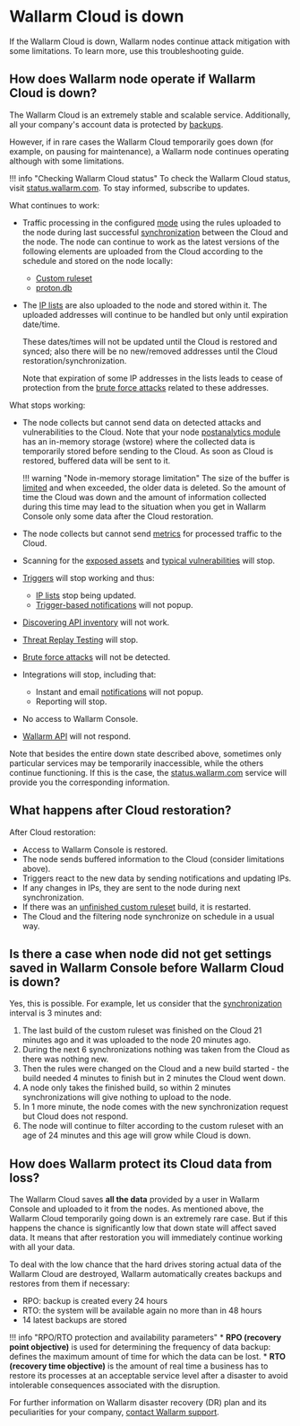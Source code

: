 # Wallarm Cloud is down

If the Wallarm Cloud is down, Wallarm nodes continue attack mitigation with some limitations. To learn more, use this troubleshooting guide.

## How does Wallarm node operate if Wallarm Cloud is down?

The Wallarm Cloud is an extremely stable and scalable service. Additionally, all your company's account data is protected by [backups](#how-does-wallarm-protect-its-cloud-data-from-loss).

However, if in rare cases the Wallarm Cloud temporarily goes down (for example, on pausing for maintenance), a Wallarm node continues operating although with some limitations.

!!! info "Checking Wallarm Cloud status"
    To check the Wallarm Cloud status, visit [status.wallarm.com](https://status.wallarm.com/). To stay informed, subscribe to updates.

What continues to work:

* Traffic processing in the configured [mode](../admin-en/configure-wallarm-mode.md#available-filtration-modes) using the rules uploaded to the node during last successful [synchronization](../admin-en/configure-cloud-node-synchronization-en.md) between the Cloud and the node. The node can continue to work as the latest versions of the following elements are uploaded from the Cloud according to the schedule and stored on the node locally:

    * [Custom ruleset](../user-guides/rules/rules.md#ruleset-lifecycle)
    * [proton.db](../about-wallarm/protecting-against-attacks.md#basic-set-of-detectors)

* The [IP lists](../user-guides/ip-lists/overview.md) are also uploaded to the node and stored within it. The uploaded addresses will continue to be handled but only until expiration date/time.

    These dates/times will not be updated until the Cloud is restored and synced; also there will be no new/removed addresses until the Cloud restoration/synchronization.

    Note that expiration of some IP addresses in the lists leads to cease of protection from the [brute force attacks](../admin-en/configuration-guides/protecting-against-bruteforce.md) related to these addresses.

What stops working:

* The node collects but cannot send data on detected attacks and vulnerabilities to the Cloud. Note that your node [postanalytics module](../admin-en/installation-postanalytics-en.md) has an in-memory storage (wstore) where the collected data is temporarily stored before sending to the Cloud. As soon as Cloud is restored, buffered data will be sent to it.

    !!! warning "Node in-memory storage limitation"
        The size of the buffer is [limited](../admin-en/configuration-guides/allocate-resources-for-node.md#wstore) and when exceeded, the older data is deleted. So the amount of time the Cloud was down and the amount of information collected during this time may lead to the situation when you get in Wallarm Console only some data after the Cloud restoration.

* The node collects but cannot send [metrics](../admin-en/configure-statistics-service.md) for processed traffic to the Cloud.
* Scanning for the [exposed assets](../user-guides/scanner.md) and [typical vulnerabilities](../user-guides/vulnerabilities.md) will stop.
* [Triggers](../user-guides/triggers/triggers.md) will stop working and thus:
    * [IP lists](../user-guides/ip-lists/overview.md) stop being updated.
    * [Trigger-based notifications](../user-guides/triggers/triggers.md) will not popup.
* [Discovering API inventory](../api-discovery/overview.md) will not work.
* [Threat Replay Testing](../about-wallarm/detecting-vulnerabilities.md#threat-replay-testing) will stop.
* [Brute force attacks](../admin-en/configuration-guides/protecting-against-bruteforce.md) will not be detected.
* Integrations will stop, including that:
    * Instant and email [notifications](../user-guides/settings/integrations/integrations-intro.md) will not popup.
    * Reporting will stop.
* No access to Wallarm Console.
* [Wallarm API](../api/overview.md) will not respond.

Note that besides the entire down state described above, sometimes only particular services may be temporarily inaccessible, while the others continue functioning. If this is the case, the [status.wallarm.com](https://status.wallarm.com/) service will provide you the corresponding information.

## What happens after Cloud restoration?

After Cloud restoration:

* Access to Wallarm Console is restored.
* The node sends buffered information to the Cloud (consider limitations above).
* Triggers react to the new data by sending notifications and updating IPs.
* If any changes in IPs, they are sent to the node during next synchronization.
* If there was an [unfinished custom ruleset](#is-there-a-case-when-node-did-not-get-settings-saved-in-wallarm-console-before-wallarm-cloud-is-down) build, it is restarted.
* The Cloud and the filtering node synchronize on schedule in a usual way.

## Is there a case when node did not get settings saved in Wallarm Console before Wallarm Cloud is down?

Yes, this is possible. For example, let us consider that the [synchronization](../admin-en/configure-cloud-node-synchronization-en.md) interval is 3 minutes and:

1. The last build of the custom ruleset was finished on the Cloud 21 minutes ago and it was uploaded to the node 20 minutes ago.
2. During the next 6 synchronizations nothing was taken from the Cloud as there was nothing new.
3. Then the rules were changed on the Cloud and a new build started - the build needed 4 minutes to finish but in 2 minutes the Cloud went down.
4. A node only takes the finished build, so within 2 minutes synchronizations will give nothing to upload to the node.
5. In 1 more minute, the node comes with the new synchronization request but Cloud does not respond.
6. The node will continue to filter according to the custom ruleset with an age of 24 minutes and this age will grow while Cloud is down.

## How does Wallarm protect its Cloud data from loss?

The Wallarm Cloud saves **all the data** provided by a user in Wallarm Console and uploaded to it from the nodes. As mentioned above, the Wallarm Cloud temporarily going down is an extremely rare case. But if this happens the chance is significantly low that down state will affect saved data. It means that after restoration you will immediately continue working with all your data.

To deal with the low chance that the hard drives storing actual data of the Wallarm Cloud are destroyed, Wallarm automatically creates backups and restores from them if necessary:

* RPO: backup is created every 24 hours
* RTO: the system will be available again no more than in 48 hours
* 14 latest backups are stored

!!! info "RPO/RTO protection and availability parameters"
    * **RPO (recovery point objective)** is used for determining the frequency of data backup: defines the maximum amount of time for which the data can be lost.
    * **RTO (recovery time objective)** is the amount of real time a business has to restore its processes at an acceptable service level after a disaster to avoid intolerable consequences associated with the disruption.

For further information on Wallarm disaster recovery (DR) plan and its peculiarities for your company, [contact Wallarm support](mailto:support@wallarm.com).
